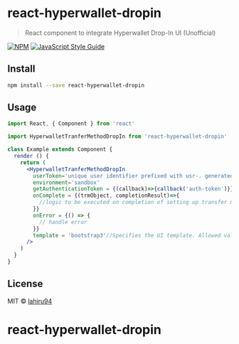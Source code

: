 # react-hyperwallet-dropin

> React component to integrate Hyperwallet Drop-In UI (Unofficial)

[![NPM](https://img.shields.io/npm/v/react-hyperwallet-dropin.svg)](https://www.npmjs.com/package/react-hyperwallet-dropin) [![JavaScript Style Guide](https://img.shields.io/badge/code_style-standard-brightgreen.svg)](https://standardjs.com)

## Install

```bash
npm install --save react-hyperwallet-dropin
```

## Usage

```jsx
import React, { Component } from 'react'

import HyperwalletTranferMethodDropIn from 'react-hyperwallet-dropin'

class Example extends Component {
  render () {
    return (
      <HyperwalletTranferMethodDropIn
        userToken='unique user identifier prefixed with usr-. generated when creating a user'
        environment='sandbox'
        getAuthenticationToken = {(callback)=>{callback('auth-token')}} //token should be renewed every 10 mins
        onComplete = {(trmObject, completionResult)=>{
          //logic to be executed on completion of setting up transfer method.
        }}
        onError = {() => {
          // handle error
        }}
        template = 'bootstrap3'//Specifies the UI template. Allowed values are:[bootstrap3|plain]
      />
    )
  }
}
```

## License

MIT © [lahiru94](https://github.com/lahiru94)
# react-hyperwallet-dropin
